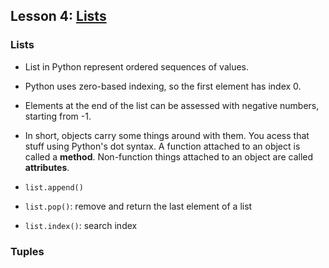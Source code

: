 ## Lesson 4: [Lists](https://www.kaggle.com/colinmorris/lists)

### Lists

- List in Python represent ordered sequences of values. 

- Python uses zero-based indexing, so the first element has index 0. 

- Elements at the end of the list can be assessed with negative numbers, starting from -1. 

- In short, objects carry some things around with them. You acess that stuff using Python's dot syntax. A function attached to an object is called a **method**. Non-function things attached to an object are called **attributes**. 

- ```list.append()```
- ```list.pop()```: remove and return the last element of a list

- ```list.index()```: search index


### Tuples
